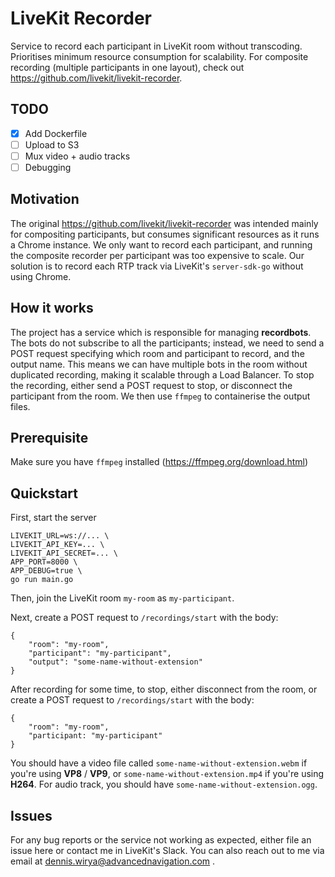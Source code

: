 # LiveKit Recorder

Service to record each participant in LiveKit room without transcoding. Prioritises minimum resource consumption for scalability. For composite recording (multiple participants in one layout), check out https://github.com/livekit/livekit-recorder.

## TODO

- [x] Add Dockerfile
- [ ] Upload to S3
- [ ] Mux video + audio tracks
- [ ] Debugging

## Motivation

The original https://github.com/livekit/livekit-recorder was intended mainly for compositing participants, but consumes significant resources as it runs a Chrome instance. We only want to record each participant, and running the composite recorder per participant was too expensive to scale. Our solution is to record each RTP track via LiveKit's `server-sdk-go` without using Chrome.

## How it works

The project has a service which is responsible for managing <strong>recordbots</strong>. The bots do not subscribe to all the participants; instead, we need to send a POST request specifying which room and participant to record, and the output name. This means we can have multiple bots in the room without duplicated recording, making it scalable through a Load Balancer. To stop the recording, either send a POST request to stop, or disconnect the participant from the room. We then use `ffmpeg` to containerise the output files.

## Prerequisite

Make sure you have `ffmpeg` installed (https://ffmpeg.org/download.html)

## Quickstart

First, start the server

```
LIVEKIT_URL=ws://... \
LIVEKIT_API_KEY=... \
LIVEKIT_API_SECRET=... \
APP_PORT=8000 \
APP_DEBUG=true \
go run main.go
```

Then, join the LiveKit room `my-room` as `my-participant`.

Next, create a POST request to `/recordings/start` with the body:

```
{
    "room": "my-room",
    "participant": "my-participant",
    "output": "some-name-without-extension"
}
```

After recording for some time, to stop, either disconnect from the room, or create a POST request to `/recordings/start` with the body:

```
{
    "room": "my-room",
    "participant: "my-participant"
}
```

You should have a video file called `some-name-without-extension.webm` if you're using <strong>VP8</strong> / <strong>VP9</strong>, or `some-name-without-extension.mp4` if you're using <strong>H264</strong>. For audio track, you should have `some-name-without-extension.ogg`.

## Issues

For any bug reports or the service not working as expected, either file an issue here or contact me in LiveKit's Slack. You can also reach out to me via email at [dennis.wirya@advancednavigation.com](mailto:dennis.wirya@advancednavigation.com) .
